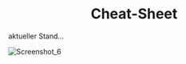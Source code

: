 <h1 align="center">Cheat-Sheet</h1>

 aktueller Stand...

![Screenshot_6](https://user-images.githubusercontent.com/128373175/232638911-32812dcf-6083-479f-bbd0-554e59bd7893.png)






